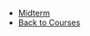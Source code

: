 - [Midterm](/Courses_in_SUSTech/金融衍生品/midterm.md)
- [Back to Courses](/Courses_in_SUSTech/README.md)